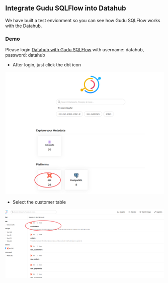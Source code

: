 ## Integrate Gudu SQLFlow into Datahub

We have built a test envionment so you can see how Gudu SQLFlow works with the Datahub.

### Demo
Please login [Datahub with Gudu SQLFlow](http://101.43.5.98:9002/) with username: datahub, password: datahub

- After login, just click the dbt icon
<img src="./datahub-sqlflow-dbt.png" alt="datahub-dbt" width="600"/>

- Select the customer table
<img src="./datahub-sqlflow-dbt-customers.png" alt="datahub-dbt" width="600"/>


